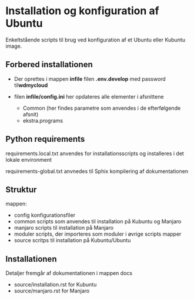 # Installation og konfiguration af Ubuntu

Enkeltstående scripts til brug ved konfiguration af et Ubuntu eller Kubuntu image.

## Forbered installationen

- Der oprettes i mappen **infile** filen **.env.develop** med password til**wdmycloud**
- filen **infile/config.ini** her opdateres alle elementer i afsnittene 

    - Common (her findes parametre som anvendes i de efterfølgende afsnit)
    - ekstra.programs

## Python requirements

requirements.local.txt anvendes for installationsscripts og installeres i det lokale environment

requirements-global.txt anvnedes til Sphix kompilering af dokumentationen

## Struktur

mappen:

- config konfigurationsfiler
- common scripts som anvendes til installation på Kubuntu og Manjaro
- manjaro scripts til installation på Manjaro
- moduler scripts, der importeres som moduler i øvrige scripts mapper
- source scritps til installation på Kubuntu/Ubuntu

## Installationen

Detaljer fremgår af dokumentationen i mappen docs

- source/installation.rst for Kubuntu
- source/manjaro.rst for Manjaro


